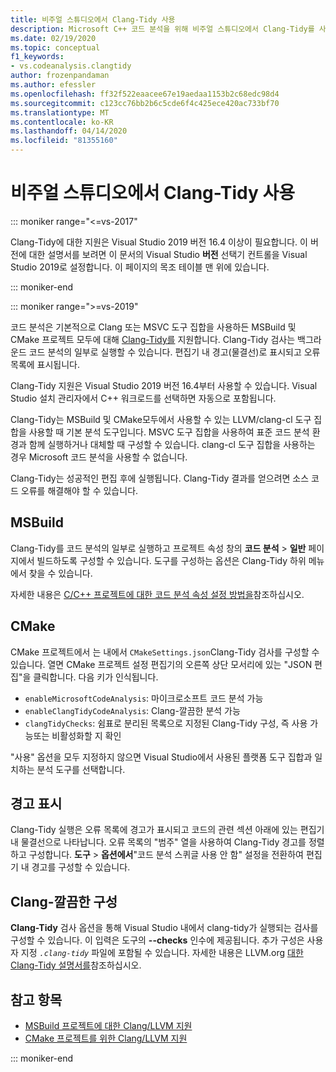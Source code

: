 ```yaml
---
title: 비주얼 스튜디오에서 Clang-Tidy 사용
description: Microsoft C++ 코드 분석을 위해 비주얼 스튜디오에서 Clang-Tidy를 사용하는 방법.
ms.date: 02/19/2020
ms.topic: conceptual
f1_keywords:
- vs.codeanalysis.clangtidy
author: frozenpandaman
ms.author: efessler
ms.openlocfilehash: ff32f522eaacee67e19aedaa1153b2c68edc98d4
ms.sourcegitcommit: c123cc76bb2b6c5cde6f4c425ece420ac733bf70
ms.translationtype: MT
ms.contentlocale: ko-KR
ms.lasthandoff: 04/14/2020
ms.locfileid: "81355160"
---
```

# <a name="using-clang-tidy-in-visual-studio"></a>비주얼 스튜디오에서 Clang-Tidy 사용

::: moniker range="<=vs-2017"

Clang-Tidy에 대한 지원은 Visual Studio 2019 버전 16.4 이상이 필요합니다. 이 버전에 대한 설명서를 보려면 이 문서의 Visual Studio **버전** 선택기 컨트롤을 Visual Studio 2019로 설정합니다. 이 페이지의 목조 테이블 맨 위에 있습니다.

::: moniker-end

::: moniker range=">=vs-2019"

코드 분석은 기본적으로 Clang 또는 MSVC 도구 집합을 사용하든 MSBuild 및 CMake 프로젝트 모두에 대해 [Clang-Tidy를](https://clang.llvm.org/extra/clang-tidy/) 지원합니다. Clang-Tidy 검사는 백그라운드 코드 분석의 일부로 실행할 수 있습니다. 편집기 내 경고(물결선)로 표시되고 오류 목록에 표시됩니다.

Clang-Tidy 지원은 Visual Studio 2019 버전 16.4부터 사용할 수 있습니다. Visual Studio 설치 관리자에서 C++ 워크로드를 선택하면 자동으로 포함됩니다.

Clang-Tidy는 MSBuild 및 CMake모두에서 사용할 수 있는 LLVM/clang-cl 도구 집합을 사용할 때 기본 분석 도구입니다. MSVC 도구 집합을 사용하여 표준 코드 분석 환경과 함께 실행하거나 대체할 때 구성할 수 있습니다. clang-cl 도구 집합을 사용하는 경우 Microsoft 코드 분석을 사용할 수 없습니다.

Clang-Tidy는 성공적인 편집 후에 실행됩니다. Clang-Tidy 결과를 얻으려면 소스 코드 오류를 해결해야 할 수 있습니다.

## <a name="msbuild"></a>MSBuild

Clang-Tidy를 코드 분석의 일부로 실행하고 프로젝트 속성 창의 **코드 분석** > **일반** 페이지에서 빌드하도록 구성할 수 있습니다. 도구를 구성하는 옵션은 Clang-Tidy 하위 메뉴에서 찾을 수 있습니다.

자세한 내용은 [C/C++ 프로젝트에 대한 코드 분석 속성 설정 방법을](../code-quality/how-to-set-code-analysis-properties-for-c-cpp-projects.md)참조하십시오.

## <a name="cmake"></a>CMake

CMake 프로젝트에서 는 내에서 `CMakeSettings.json`Clang-Tidy 검사를 구성할 수 있습니다. 열면 CMake 프로젝트 설정 편집기의 오른쪽 상단 모서리에 있는 "JSON 편집"을 클릭합니다. 다음 키가 인식됩니다.

- `enableMicrosoftCodeAnalysis`: 마이크로소프트 코드 분석 가능
- `enableClangTidyCodeAnalysis`: Clang-깔끔한 분석 가능
- `clangTidyChecks`: 쉼표로 분리된 목록으로 지정된 Clang-Tidy 구성, 즉 사용 가능또는 비활성화할 지 확인

"사용" 옵션을 모두 지정하지 않으면 Visual Studio에서 사용된 플랫폼 도구 집합과 일치하는 분석 도구를 선택합니다.

## <a name="warning-display"></a>경고 표시

Clang-Tidy 실행은 오류 목록에 경고가 표시되고 코드의 관련 섹션 아래에 있는 편집기 내 물결선으로 나타납니다. 오류 목록의 "범주" 열을 사용하여 Clang-Tidy 경고를 정렬하고 구성합니다. **도구** > **옵션에서**"코드 분석 스퀴글 사용 안 함" 설정을 전환하여 편집기 내 경고를 구성할 수 있습니다.

## <a name="clang-tidy-configuration"></a>Clang-깔끔한 구성

**Clang-Tidy** 검사 옵션을 통해 Visual Studio 내에서 clang-tidy가 실행되는 검사를 구성할 수 있습니다. 이 입력은 도구의 **--checks** 인수에 제공됩니다. 추가 구성은 사용자 지정 *`.clang-tidy`* 파일에 포함될 수 있습니다. 자세한 내용은 LLVM.org [대한 Clang-Tidy 설명서를](https://clang.llvm.org/extra/clang-tidy/)참조하십시오.

## <a name="see-also"></a>참고 항목

- [MSBuild 프로젝트에 대한 Clang/LLVM 지원](https://devblogs.microsoft.com/cppblog/clang-llvm-support-for-msbuild-projects/)
- [CMake 프로젝트를 위한 Clang/LLVM 지원](https://devblogs.microsoft.com/cppblog/visual-studio-cmake-support-clang-llvm-cmake-3-14-vcpkg-and-performance-improvements/)

::: moniker-end
